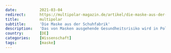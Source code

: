 ```yaml
---
date:          2021-03-04
redirect:      https://multipolar-magazin.de/artikel/die-maske-aus-der-schuhfabrik
title:         multipolar
subtitle:      'Die Maske aus der Schuhfabrik'
description:   'Das von Masken ausgehende Gesundheitsrisiko wird in Politik und Medien kaum thematisiert.'
country:       [DE]
categories:    [Wissenschaft]
tags:          [maske]
---
```

